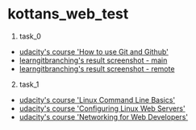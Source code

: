 
# kottans_web_test
1. task_0
 * [udacity's course 'How to use Git and Github'](https://github.com/nsmallbug/kottans_web_test/blob/master/task_0/udacity_git.png)
 * [learngitbranching's result screenshot - main](https://github.com/nsmallbug/kottans_web_test/blob/master/task_0/learngitbranching_main.png)
 * [learngitbranching's result screenshot - remote](https://github.com/nsmallbug/kottans_web_test/blob/master/task_0/learngitbranching_remote.png)

2. task_1
 * [udacity's course 'Linux Command Line Basics'](https://github.com/nsmallbug/kottans_web_test/blob/master/task_1/LinuxCommandLineBasics.png)
 * [udacity's course 'Configuring Linux Web Servers'](https://github.com/nsmallbug/kottans_web_test/blob/master/task_1/ConfiguringLinuxWebServers.png)
 * [udacity's course 'Networking for Web Developers' ](https://github.com/nsmallbug/kottans_web_test/blob/master/task_1/NetworkingForWebDevelopers.png)


